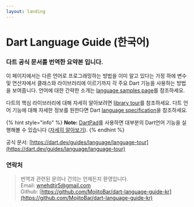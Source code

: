 ```yaml
---
layout: landing
---
```


# Dart Language Guide (한국어)

### 다트 공식 문서를 번역한 요약본 입니다.

이 페이지에서는 다른 언어로 프로그래밍하는 방법을 이미 알고 있다는 가정 하에 변수 및 연산자에서 클래스와 라이브러리에 이르기까지 각 주요 Dart 기능을 사용하는 방법을 보여줍니다. 언어에 대한 간략한 소개는 [language samples page](https://dart.dev/samples)를 참조하세요.

다트의 핵심 라이브러리에 대해 자세히 알아보려면 [library tour](https://dart.dev/guides/libraries/library-tour)를 참조하세요. 다트 언어 기능에 대해 자세한 정보를 원한다면 Dart [language specification](https://dart.dev/guides/language/spec)을 참조하세요.

{% hint style="info" %}
**Note:** [DartPad](https://dartpad.dev/)를 사용하면 대부분의 Dart언어 기능을 실행해볼 수 있습니다 ([자세히 알아보기](https://dart.dev/tools/dartpad)).
{% endhint %}

공식 문서: [https://dart.dev/guides/language/language-tour](https://dart.dev/guides/language/language-tour)

### 연락처

> 번역과 관련된 문의나 건의는 언제든지 환영입니다.\
> Email: wnehdtjr5@gmail.com\
> Github: [https://github.com/MojitoBar/dart-language-guide-kr](https://github.com/MojitoBar/dart-language-guide-kr)
